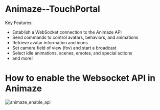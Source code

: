 # Animaze--TouchPortal

Key Features:
- Establish a WebSocket connection to the Animaze API
- Send commands to control avatars, behaviors, and animations
- Retrieve avatar information and icons
- Set camera field of view (fov) and start a broadcast
- Select idle animations, scenes, emotes, and special actions
- and more!

# How to enable the Websocket API in Animaze
![animaze_enable_api](https://github.com/gitagogaming/AnimazePy/assets/76603653/3696017d-2d71-4a32-9f19-fada92ab87e9)

